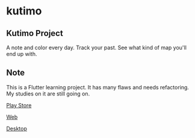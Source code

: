 # kutimo
## Kutimo Project
A note and color every day. Track your past. See what kind of map you'll end up with.

## Note
This is a Flutter learning project. It has many flaws and needs refactoring. My studies on it are still going on.

[Play Store](https://play.google.com/store/apps/details?id=com.kutimo.kutimo)

[Web](https://yalinpala.dev/kutimo/#/)

[Desktop](https://github.com/yplog/kutimo/releases/tag/v1.1)
